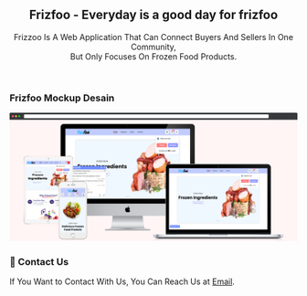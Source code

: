 <div align="center">

  <h2 align="center">Frizfoo - Everyday is a good day for frizfoo</h2>

  Frizzoo Is A Web Application That Can Connect Buyers And Sellers In One Community, <br />But Only Focuses On Frozen Food Products.

</div>

<br />

### Frizfoo Mockup Desain

![Frizfoo Mockup Desain](./readme-images/Frizfoo-Mockup.png "Frizfoo Mockup Desain")

### 👋 Contact Us

If You Want to Contact With Us, You Can Reach Us at [Email](mailto:frizfoo@gmail.com).
